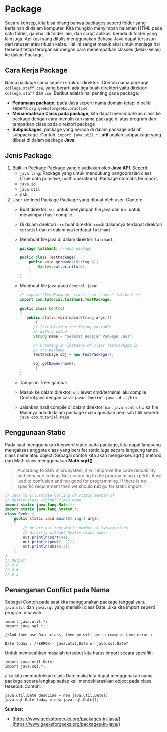 ﻿# Package
Secara konsep, kita bisa bilang bahwa packages seperti folder yang berlainan di dalam komputer. Kita mungkin menyimpan halaman HTML pada satu folder, gambar di folder lain, dan script aplikasi berada di folder yang lain juga. Aplikasi yang ditulis menggunakan Bahasa Java dapat tersusun dari ratusan atau ribuan kelas. Hal ini sangat masuk akal untuk menjaga hal tersebut tetap terorganisir dengan cara menempatkan classes (kelas-kelas) ke dalam Package.

## Cara Kerja Package
Nama package sama seperti struktur direktori. Contoh nama package `college.staff.cse`, yang berarti ada tiga buah direktori yaitu direktori `college`, `staff` dan `cse`. Berikut adalah hal penting pada package:
- **Penamaan package**, pada Java seperti nama domain tetapi dibalik seperti: `org.geeksforgeeks.practice`.
- **Menambahkan Class pada package**, kita dapat menambahkan class ke package dengan cara menuliskan nama package di atas program dan tempatkan class pada direktori package
- **Subpackages**, package yang berada di dalam package adalah subpackage.
Contoh:
`import java.util.*;`
**util** adalah subpackage yang dibuat di dalam package **Java**.

## Jenis Package
1. Built-in Package
Package yang disediakan oleh **Java API**. Seperti:
	- `java.lang`: Package yang untuk mendukung pengoprasian class (Tipe data primitive, math operations). Package otomatis terimport.
	- `java.io`
	- `java.util`
	- dsb.
2. User-defined Package
Package yang dibuat oleh user. Contoh:
	- Buat direktori `src` untuk menyimpan file java dan `bin` untuk menyimpan hasil compile.
	- Di dalam direktori `src` buat direktori `com`di dalamnya terdapat direktori `tutorial` dan di dalamnya terdapat 	`latihan1`.
	- Membuat file java di dalam direktori `latihan1`:
		```java
		package latihan1; //nama package

		public class TestPackage{
		    public void getNames(String s){        
		        System.out.println(s);        
		    }
		}
		```
	- Membuat file java pada `Control.java`:
		```java
		/* import 'TestPackage' class from 'names' latihan1 */
		import com.tutorial.latihan1.TestPackage;

		public class Control 
		{
		   public static void main(String args[]) 
			   {       
		      // Initializing the String variable 
		      // with a value 
		      String name = "Selamat Belajar Package Java";
      
		      // Creating an instance of class TestPackage in 
		      // the package.
		      TestPackage obj = new TestPackage();
      
		      obj.getNames(name);
			   }
		}
		```
	- Tampilan Tree:
	gambar

	- Masuk ke dalam direktori `src` lewat cmd/terminal lalu compile Control.java dengan cara:
	`javac Control.java -d ../bin`
	- Jalankan hasil compile di dalam direktori `bin`:
	`java control`
	Jika file Mainnya ada di dalam package maka gunakan pemisah titik seperti:
	`java com.tutorial.Main`

## Penggunaan Static
Pada saat menggunakan keyword static pada package, kita dapat langsung mengakses anggota class yang bersifat static juga secara langsung tanpa class name atau object. Sebagai contoh kita akan mengakses sqrt() method dari Math class menggunakan **Math.sqrt()**. 

> According to SUN microSystem, it will improve the code readability and enhance coding. But according to the programming experts, it will lead to confusion and not good for programming. If there is no specific requirement then we should **not** go for static import.

```java
// Java to illustrate calling of static member of 
// System class without Class name 
import static java.lang.Math.*; 
import static java.lang.System.*; 
class Geeks { 
	public static void main(String[] args) 
	{ 
		// We are calling static member of System class 
		// directly without System class name 
		out.println(sqrt(4)); 
		out.println(pow(2, 2)); 
		out.println(abs(6.3)); 
	} 
} 
// Output:
// 2.0
// 4.0
// 6.3
```

## Penanganan Conflict pada Nama
Sebagai Contoh pada saat kita menggunakan package tanggal yaitu `java.util` dan `java.sql` yang memiliki class Date. Jika kita import seperti program dibawah:
```
import java.util.*;
import java.sql.*;

//And then use Date class, then we will get a compile-time error :

Date today ; //ERROR-- java.util.Date or java.sql.Date?
```
Untuk memecahkan masalah tersebut kita harus import secara spesifik:
```
import java.util.Date;
import java.sql.*;
```
Jika kita membutuhkan class Date maka kita dapat menggunakan nama package secara lengkap setiap kali mendeklarasikan object pada class tersebut. Contoh:
```
java.util.Date deadLine = new java.util.Date();
java.sql.Date today = new java.sql.Date();
```

**Sumber:**
- [https://www.geeksforgeeks.org/packages-in-java/](https://www.geeksforgeeks.org/packages-in-java/)
